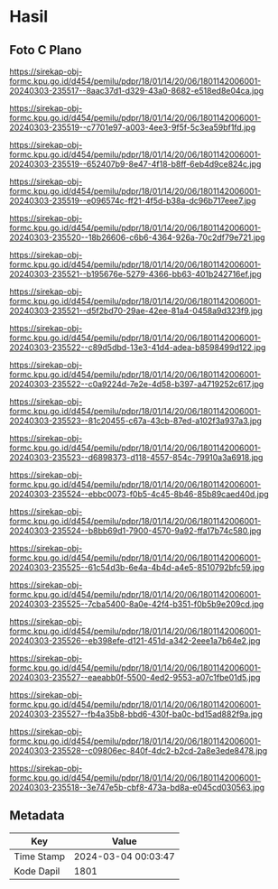 # Hasil

## Foto C Plano

https://sirekap-obj-formc.kpu.go.id/d454/pemilu/pdpr/18/01/14/20/06/1801142006001-20240303-235517--8aac37d1-d329-43a0-8682-e518ed8e04ca.jpg

https://sirekap-obj-formc.kpu.go.id/d454/pemilu/pdpr/18/01/14/20/06/1801142006001-20240303-235519--c7701e97-a003-4ee3-9f5f-5c3ea59bf1fd.jpg

https://sirekap-obj-formc.kpu.go.id/d454/pemilu/pdpr/18/01/14/20/06/1801142006001-20240303-235519--652407b9-8e47-4f18-b8ff-6eb4d9ce824c.jpg

https://sirekap-obj-formc.kpu.go.id/d454/pemilu/pdpr/18/01/14/20/06/1801142006001-20240303-235519--e096574c-ff21-4f5d-b38a-dc96b717eee7.jpg

https://sirekap-obj-formc.kpu.go.id/d454/pemilu/pdpr/18/01/14/20/06/1801142006001-20240303-235520--18b26606-c6b6-4364-926a-70c2df79e721.jpg

https://sirekap-obj-formc.kpu.go.id/d454/pemilu/pdpr/18/01/14/20/06/1801142006001-20240303-235521--b195676e-5279-4366-bb63-401b242716ef.jpg

https://sirekap-obj-formc.kpu.go.id/d454/pemilu/pdpr/18/01/14/20/06/1801142006001-20240303-235521--d5f2bd70-29ae-42ee-81a4-0458a9d323f9.jpg

https://sirekap-obj-formc.kpu.go.id/d454/pemilu/pdpr/18/01/14/20/06/1801142006001-20240303-235522--c89d5dbd-13e3-41d4-adea-b8598499d122.jpg

https://sirekap-obj-formc.kpu.go.id/d454/pemilu/pdpr/18/01/14/20/06/1801142006001-20240303-235522--c0a9224d-7e2e-4d58-b397-a4719252c617.jpg

https://sirekap-obj-formc.kpu.go.id/d454/pemilu/pdpr/18/01/14/20/06/1801142006001-20240303-235523--81c20455-c67a-43cb-87ed-a102f3a937a3.jpg

https://sirekap-obj-formc.kpu.go.id/d454/pemilu/pdpr/18/01/14/20/06/1801142006001-20240303-235523--d6898373-d118-4557-854c-79910a3a6918.jpg

https://sirekap-obj-formc.kpu.go.id/d454/pemilu/pdpr/18/01/14/20/06/1801142006001-20240303-235524--ebbc0073-f0b5-4c45-8b46-85b89caed40d.jpg

https://sirekap-obj-formc.kpu.go.id/d454/pemilu/pdpr/18/01/14/20/06/1801142006001-20240303-235524--b8bb69d1-7900-4570-9a92-ffa17b74c580.jpg

https://sirekap-obj-formc.kpu.go.id/d454/pemilu/pdpr/18/01/14/20/06/1801142006001-20240303-235525--61c54d3b-6e4a-4b4d-a4e5-8510792bfc59.jpg

https://sirekap-obj-formc.kpu.go.id/d454/pemilu/pdpr/18/01/14/20/06/1801142006001-20240303-235525--7cba5400-8a0e-42f4-b351-f0b5b9e209cd.jpg

https://sirekap-obj-formc.kpu.go.id/d454/pemilu/pdpr/18/01/14/20/06/1801142006001-20240303-235526--eb398efe-d121-451d-a342-2eee1a7b64e2.jpg

https://sirekap-obj-formc.kpu.go.id/d454/pemilu/pdpr/18/01/14/20/06/1801142006001-20240303-235527--eaeabb0f-5500-4ed2-9553-a07c1fbe01d5.jpg

https://sirekap-obj-formc.kpu.go.id/d454/pemilu/pdpr/18/01/14/20/06/1801142006001-20240303-235527--fb4a35b8-bbd6-430f-ba0c-bd15ad882f9a.jpg

https://sirekap-obj-formc.kpu.go.id/d454/pemilu/pdpr/18/01/14/20/06/1801142006001-20240303-235528--c09806ec-840f-4dc2-b2cd-2a8e3ede8478.jpg

https://sirekap-obj-formc.kpu.go.id/d454/pemilu/pdpr/18/01/14/20/06/1801142006001-20240303-235518--3e747e5b-cbf8-473a-bd8a-e045cd030563.jpg


## Metadata

| Key        | Value               |
| ---------- | ------------------- |
| Time Stamp | 2024-03-04 00:03:47 |
| Kode Dapil | 1801                |



